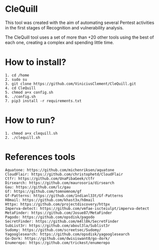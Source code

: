 # CleQuill

This tool was created with the aim of automating several Pentest activities in the first stages of Recognition and vulnerability analysis.

The CleQuill tool uses a set of more than +20 other tools using the best of each one, creating a complex and spending little time.

# How to install? 
```
1. cd /home
2. sudo su
3. git clone https://github.com/ViniciusClement/CleQuill.git
4. cd CleQuill
5. chmod a+x config.sh
6. ./config.sh
7. pip3 install -r requirements.txt
```

# How to run?
```
1. chmod a+x clequill.sh
2. ./clequill.sh

```

# References tools
```
Aquatone: https://github.com/michenriksen/aquatone
CloudFlair: https://github.com/christophetd/CloudFlair
Ctfr: https://github.com/UnaPibaGeek/ctfr
Dirsearch: https://github.com/maurosoria/dirsearch
Gau: https://github.com/lc/gau
Gf: https://github.com/tomnomnom/gf
Gf-Patterns: https://github.com/1ndianl33t/Gf-Patterns
H8mail: https://github.com/khast3x/h8mail
Httpx: https://github.com/projectdiscovery/httpx
Imperva-detect: https://github.com/vmfae-iscteiulpt/imperva-detect
MetaFinder: https://github.com/Josue87/MetaFinder
Pagodo: https://github.com/opsdisk/pagodo
SecretFinder: https://github.com/m4ll0k/SecretFinder
SubList3r: https://github.com/aboul3la/Sublist3r
Sudomy: https://github.com/screetsec/Sudomy/
Yagooglesearch: https://github.com/opsdisk/yagooglesearch
Go-Dork: https://github.com/dwisiswant0/go-dork/
Enumerepo: https://github.com/trickest/enumerepo
```


 
